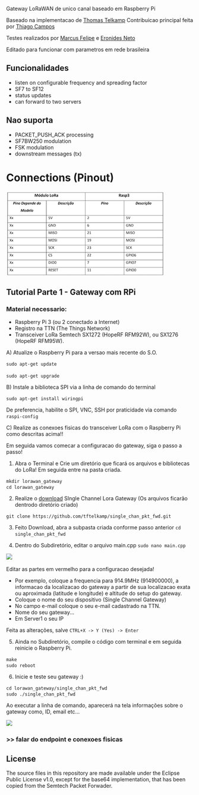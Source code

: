 Gateway LoRaWAN de unico canal baseado em Raspberry Pi

Baseado na implementacao de [Thomas Telkamp](https://github.com/tftelkamp/single_chan_pkt_fwd)
Contribuicao principal feita por [Thiago Campos](https://github.com/tcampos123)

Testes realizados por [Marcus Felipe](https://github.com/mfrr) e [Eronides Neto](github.com/eron93br)

Editado para funcionar com parametros em rede brasileira

Funcionalidades
--------
- listen on configurable frequency and spreading factor
- SF7 to SF12
- status updates
- can forward to two servers

Nao suporta
--------
- PACKET_PUSH_ACK processing
- SF7BW250 modulation
- FSK modulation
- downstream messages (tx)

Connections (Pinout)
===========
![](./pinout.png)


Tutorial Parte 1 - Gateway com RPi
-------------

### Material  necessario:

- Raspberry Pi 3 (ou 2 conectado a Internet)
- Registro na TTN (The Things Network)
- Transceiver LoRa Semtech SX1272 (HopeRF RFM92W), ou SX1276 (HopeRF RFM95W).

A) Atualize o Raspberry Pi para a versao mais recente do S.O.
````
sudo apt-get update

sudo apt-get upgrade
````

B) Instale a biblioteca SPI via a linha de comando do terminal

````
sudo apt-get install wiringpi
````
De preferencia, habilite o SPI, VNC, SSH por praticidade via comando 
````raspi-config ````

C) Realize as conexoes fisicas do transceiver LoRa com o Raspberry Pi como descritas acima!!

Em seguida vamos comecar a configuracao do gateway, siga o passo a passo!

1) Abra o Terminal e Crie um diretório que ficará os arquivos e bibliotecas do LoRa! Em seguida entre na pasta criada. 
````
mkdir lorawan_gateway
cd lorawan_gateway
````
2) Realize o [download](https://github.com/tftelkamp/single_chan_pkt_fwd) SIngle Channel Lora Gateway (Os arquivos ficarão dentrodo diretório criado) 
````
git clone https://github.com/tftelkamp/single_chan_pkt_fwd.git 
````

3) Feito Download, abra a subpasta criada conforme passo anterior ````cd single_chan_pkt_fwd````

4) Dentro do Subdiretório, editar o arquivo main.cpp ````sudo nano main.cpp````

![](./config.png)

Editar as partes em vermelho para a configuracao desejada! 
- Por exemplo, coloque a frequencia para 914.9MHz (914900000), a informacao da localizacao do gateway a partir de sua localizacao exata ou aproximada (latitude e longitude) e altitude do setup do gateway. 
- Coloque o nome do seu dispositivo (Single Channel Gateway)
- No campo e-mail coloque o seu e-mail cadastrado na TTN.
- Nome do seu gateway...
- Em Server1 o seu IP 

Feita as alterações, salve ````CTRL+X -> Y (Yes) -> Enter````

5) Ainda no Subdiretório, compile o código com terminal e em seguida reinicie o Raspberry Pi. 
````
make
sudo reboot
````
6) Inicie e teste seu gateway :)
````
cd lorawan_gateway/single_chan_pkt_fwd
sudo ./single_chan_pkt_fwd
````
Ao executar a linha de comando, aparecerá na tela informações sobre o gateway como, ID, email etc...

![](./gtw.png)


### >> falar do endpoint e conexoes fisicas

License
-------
The source files in this repository are made available under the Eclipse
Public License v1.0, except for the base64 implementation, that has been
copied from the Semtech Packet Forwader.
